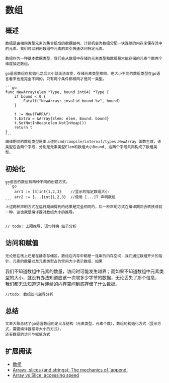 #  数组

## 概述
	数组是由相同类型元素的集合组成的数据结构，计算机会为数组分配一块连续的内存来保存其中的元素。我们可以利用数组中元素的索引快速访问特定元素。

	数组作为一种基本数据类型，我们会从数组中存储的元素类型和数组最大能存储的元素个数两个维度描述数组。

	go语言数组在初始化之后大小就无法改变，存储元素类型相同，但大小不同的数组类型在go语言看来也是完全不同的，只有两个条件都相同才是同一类型。

	```go
	func NewArray(elem *Type, bound int64) *Type {
		if bound < 0 {
			Fatalf("NewArray: invalid bound %v", bound)
		}

		t := New(TARRAY)
		t.Extra = &Array{Elem: elem, Bound: bound}
		t.SetNotInHeap(elem.NotInHeap())
		return t
	}
	```
	编译期间的数组类型是由上述的cmd/compile/internal/types.NewArray 函数生成，该类型包含两个字段，分别是元素类型Elem和数组大小Bound, 这两个字段共同构成了数组类型。


## 初始化

	go语言的数组有两种不同的创建方式，
	```go
		arr1 := [3]int{1,2,3}    //显示的指定数组大小
		arr2 := [...]int{1,2,3}  //使用 [...]T 声明数组
	```
	上述两种声明方式在运行期间得到的结果是完全相同的，后一种声明方式在编译期间会转换成前一种，这也就是编译器对数组大小的推导。


	// todo: 上限推导，语句转换 细节分析


## 访问和赋值

	无论是在栈上还是在静态存储区，数组在内存中都是一连串的内存空间，我们通过数组开头的指针，元素的数量以及元素类型占的空间大小表示数组。如果
我们不知道数组中元素的数量，访问时可能发生越界；而如果不知道数组中元素类型的大小，就没有办法知道应该一次取多少字节的数据，无论丢失了那个信息，
我们都无法知道这片连续的内存空间到底存储了什么数据。

	//todo: 数组访问越界分析

## 总结
	
	文章大致总结了go语言数组的定义与结构（元素类型，元素个数），数组的初始化方式（显示方式，需要编译器推导大小的方式），
	还有数组的访问与赋值方式

##  扩展阅读

 - [ 数组 ](https://draveness.me/golang/docs/part2-foundation/ch03-datastructure/golang-array/#31-%E6%95%B0%E7%BB%84)
 - [Arrays, slices (and strings): The mechanics of 'append'](https://blog.golang.org/slices)
 - [Array vs Slice: accessing speed](https://stackoverflow.com/questions/30525184/array-vs-slice-accessing-speed)





	










